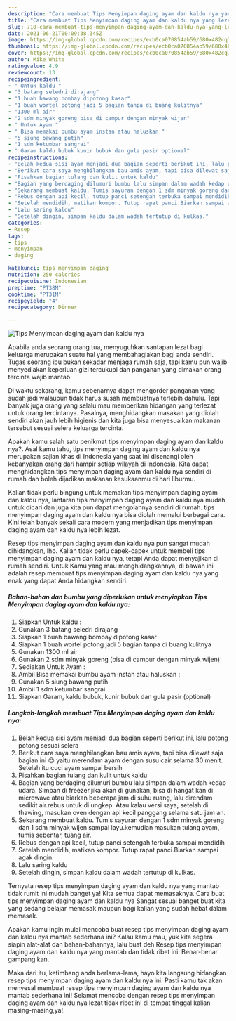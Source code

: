 ```yaml
---
description: "Cara membuat Tips Menyimpan daging ayam dan kaldu nya yang lezat dan Mudah Dibuat"
title: "Cara membuat Tips Menyimpan daging ayam dan kaldu nya yang lezat dan Mudah Dibuat"
slug: 710-cara-membuat-tips-menyimpan-daging-ayam-dan-kaldu-nya-yang-lezat-dan-mudah-dibuat
date: 2021-06-21T00:09:38.345Z
image: https://img-global.cpcdn.com/recipes/ecb0ca070854ab59/680x482cq70/tips-menyimpan-daging-ayam-dan-kaldu-nya-foto-resep-utama.jpg
thumbnail: https://img-global.cpcdn.com/recipes/ecb0ca070854ab59/680x482cq70/tips-menyimpan-daging-ayam-dan-kaldu-nya-foto-resep-utama.jpg
cover: https://img-global.cpcdn.com/recipes/ecb0ca070854ab59/680x482cq70/tips-menyimpan-daging-ayam-dan-kaldu-nya-foto-resep-utama.jpg
author: Mike White
ratingvalue: 4.9
reviewcount: 13
recipeingredient:
- " Untuk kaldu "
- "3 batang seledri dirajang"
- "1 buah bawang bombay dipotong kasar"
- "1 buah wortel potong jadi 5 bagian tanpa di buang kulitnya"
- "1300 ml air"
- "2 sdm minyak goreng bisa di campur dengan minyak wijen"
- " Untuk Ayam "
- " Bisa memakai bumbu ayam instan atau haluskan "
- "5 siung bawang putih"
- "1 sdm ketumbar sangrai"
- " Garam kaldu bubuk kunir bubuk dan gula pasir optional"
recipeinstructions:
- "Belah kedua sisi ayam menjadi dua bagian seperti berikut ini, lalu potong potong sesuai selera"
- "Berikut cara saya menghilangkan bau amis ayam, tapi bisa dilewat saja bagian ini 😊 yaitu merendam ayam dengan susu cair selama 30 menit. Setelah itu cuci ayam sampai bersih"
- "Pisahkan bagian tulang dan kulit untuk kaldu"
- "Bagian yang berdaging dilumuri bumbu lalu simpan dalam wadah kedap udara. Simpan di freezer.jika akan di gunakan, bisa di hangat kan di microwave atau biarkan beberapa jam di suhu ruang, lalu direndam sedikit air.rebus untuk di ungkep. Atau kalau versi saya, setelah di thawing, masukan oven dengan api kecil panggang selama satu jam an."
- "Sekarang membuat kaldu. Tumis sayuran dengan 1 sdm minyak goreng dan 1 sdm minyak wijen sampai layu.kemudian masukan tulang ayam, tumis sebentar, tuang air."
- "Rebus dengan api kecil, tutup panci setengah terbuka sampai mendidih"
- "Setelah mendidih, matikan kompor. Tutup rapat panci.Biarkan sampai agak dingin."
- "Lalu saring kaldu"
- "Setelah dingin, simpan kaldu dalam wadah tertutup di kulkas."
categories:
- Resep
tags:
- tips
- menyimpan
- daging

katakunci: tips menyimpan daging 
nutrition: 250 calories
recipecuisine: Indonesian
preptime: "PT38M"
cooktime: "PT31M"
recipeyield: "4"
recipecategory: Dinner

---
```



![Tips Menyimpan daging ayam dan kaldu nya](https://img-global.cpcdn.com/recipes/ecb0ca070854ab59/680x482cq70/tips-menyimpan-daging-ayam-dan-kaldu-nya-foto-resep-utama.jpg)

Apabila anda seorang orang tua, menyuguhkan santapan lezat bagi keluarga merupakan suatu hal yang membahagiakan bagi anda sendiri. Tugas seorang ibu bukan sekadar menjaga rumah saja, tapi kamu pun wajib menyediakan keperluan gizi tercukupi dan panganan yang dimakan orang tercinta wajib mantab.

Di waktu  sekarang, kamu sebenarnya dapat mengorder panganan yang sudah jadi walaupun tidak harus susah membuatnya terlebih dahulu. Tapi banyak juga orang yang selalu mau memberikan hidangan yang terlezat untuk orang tercintanya. Pasalnya, menghidangkan masakan yang diolah sendiri akan jauh lebih higienis dan kita juga bisa menyesuaikan makanan tersebut sesuai selera keluarga tercinta. 



Apakah kamu salah satu penikmat tips menyimpan daging ayam dan kaldu nya?. Asal kamu tahu, tips menyimpan daging ayam dan kaldu nya merupakan sajian khas di Indonesia yang saat ini disenangi oleh kebanyakan orang dari hampir setiap wilayah di Indonesia. Kita dapat menghidangkan tips menyimpan daging ayam dan kaldu nya sendiri di rumah dan boleh dijadikan makanan kesukaanmu di hari liburmu.

Kalian tidak perlu bingung untuk memakan tips menyimpan daging ayam dan kaldu nya, lantaran tips menyimpan daging ayam dan kaldu nya mudah untuk dicari dan juga kita pun dapat mengolahnya sendiri di rumah. tips menyimpan daging ayam dan kaldu nya bisa diolah memalui berbagai cara. Kini telah banyak sekali cara modern yang menjadikan tips menyimpan daging ayam dan kaldu nya lebih lezat.

Resep tips menyimpan daging ayam dan kaldu nya pun sangat mudah dihidangkan, lho. Kalian tidak perlu capek-capek untuk membeli tips menyimpan daging ayam dan kaldu nya, tetapi Anda dapat menyajikan di rumah sendiri. Untuk Kamu yang mau menghidangkannya, di bawah ini adalah resep membuat tips menyimpan daging ayam dan kaldu nya yang enak yang dapat Anda hidangkan sendiri.

<!--inarticleads1-->

##### Bahan-bahan dan bumbu yang diperlukan untuk menyiapkan Tips Menyimpan daging ayam dan kaldu nya:

1. Siapkan  Untuk kaldu :
1. Gunakan 3 batang seledri dirajang
1. Siapkan 1 buah bawang bombay dipotong kasar
1. Siapkan 1 buah wortel potong jadi 5 bagian tanpa di buang kulitnya
1. Gunakan 1300 ml air
1. Gunakan 2 sdm minyak goreng (bisa di campur dengan minyak wijen)
1. Sediakan  Untuk Ayam :
1. Ambil  Bisa memakai bumbu ayam instan atau haluskan :
1. Gunakan 5 siung bawang putih
1. Ambil 1 sdm ketumbar sangrai
1. Siapkan  Garam, kaldu bubuk, kunir bubuk dan gula pasir (optional)




<!--inarticleads2-->

##### Langkah-langkah membuat Tips Menyimpan daging ayam dan kaldu nya:

1. Belah kedua sisi ayam menjadi dua bagian seperti berikut ini, lalu potong potong sesuai selera
1. Berikut cara saya menghilangkan bau amis ayam, tapi bisa dilewat saja bagian ini 😊 yaitu merendam ayam dengan susu cair selama 30 menit. Setelah itu cuci ayam sampai bersih
1. Pisahkan bagian tulang dan kulit untuk kaldu
1. Bagian yang berdaging dilumuri bumbu lalu simpan dalam wadah kedap udara. Simpan di freezer.jika akan di gunakan, bisa di hangat kan di microwave atau biarkan beberapa jam di suhu ruang, lalu direndam sedikit air.rebus untuk di ungkep. Atau kalau versi saya, setelah di thawing, masukan oven dengan api kecil panggang selama satu jam an.
1. Sekarang membuat kaldu. Tumis sayuran dengan 1 sdm minyak goreng dan 1 sdm minyak wijen sampai layu.kemudian masukan tulang ayam, tumis sebentar, tuang air.
1. Rebus dengan api kecil, tutup panci setengah terbuka sampai mendidih
1. Setelah mendidih, matikan kompor. Tutup rapat panci.Biarkan sampai agak dingin.
1. Lalu saring kaldu
1. Setelah dingin, simpan kaldu dalam wadah tertutup di kulkas.




Ternyata resep tips menyimpan daging ayam dan kaldu nya yang mantab tidak rumit ini mudah banget ya! Kita semua dapat memasaknya. Cara buat tips menyimpan daging ayam dan kaldu nya Sangat sesuai banget buat kita yang sedang belajar memasak maupun bagi kalian yang sudah hebat dalam memasak.

Apakah kamu ingin mulai mencoba buat resep tips menyimpan daging ayam dan kaldu nya mantab sederhana ini? Kalau kamu mau, yuk kita segera siapin alat-alat dan bahan-bahannya, lalu buat deh Resep tips menyimpan daging ayam dan kaldu nya yang mantab dan tidak ribet ini. Benar-benar gampang kan. 

Maka dari itu, ketimbang anda berlama-lama, hayo kita langsung hidangkan resep tips menyimpan daging ayam dan kaldu nya ini. Pasti kamu tak akan menyesal membuat resep tips menyimpan daging ayam dan kaldu nya mantab sederhana ini! Selamat mencoba dengan resep tips menyimpan daging ayam dan kaldu nya lezat tidak ribet ini di tempat tinggal kalian masing-masing,ya!.

